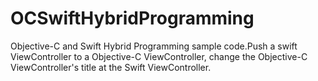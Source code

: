# OCSwiftHybridProgramming
Objective-C and Swift Hybrid Programming sample code.Push a swift ViewController to a Objective-C ViewController, change the Objective-C ViewController's title at the Swift ViewController.
